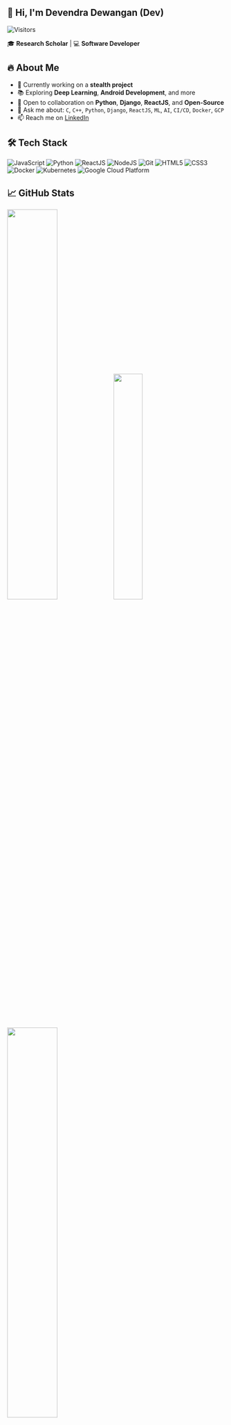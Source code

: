 ## 👋 Hi, I'm Devendra Dewangan (Dev)

![Visitors](https://komarev.com/ghpvc/?username=devendew&label=Profile%20views&color=0e75b6&style=flat)

🎓 **Research Scholar** | 💻 **Software Developer**



## 🔥 About Me

- 🚀 Currently working on a **stealth project**
- 📚 Exploring **Deep Learning**, **Android Development**, and more
- 🤝 Open to collaboration on **Python**, **Django**, **ReactJS**, and **Open-Source**
- 💬 Ask me about: `C`, `C++`, `Python`, `Django`, `ReactJS`, `ML`, `AI`, `CI/CD`, `Docker`, `GCP`
- 📫 Reach me on [LinkedIn](https://www.linkedin.com/in/devendew/)


## 🛠️ Tech Stack

<p align="left">
  <img src="https://img.icons8.com/color/48/javascript.png" alt="JavaScript"/>
  <img src="https://img.icons8.com/color/48/python.png" alt="Python"/>
  <img src="https://img.icons8.com/office/48/react.png" alt="ReactJS"/>
  <img src="https://img.icons8.com/color/48/nodejs.png" alt="NodeJS"/>
  <img src="https://img.icons8.com/color/48/git.png" alt="Git"/>
  <img src="https://img.icons8.com/color/48/html-5.png" alt="HTML5"/>
  <img src="https://img.icons8.com/color/48/css3.png" alt="CSS3"/>
  <img src="https://img.icons8.com/color/48/docker.png" alt="Docker"/>
  <img src="https://img.icons8.com/color/48/kubernetes.png" alt="Kubernetes"/>
  <img src="https://img.icons8.com/color/48/google-cloud.png" alt="Google Cloud Platform"/>
</p>



## 📈 GitHub Stats

<p align="left">
  <img src="https://github-readme-stats.vercel.app/api?username=devendew&show_icons=true&theme=light" width="48%" />
  <img src="https://github-readme-stats.vercel.app/api/top-langs/?username=devendew&layout=compact&theme=light" width="36.5%" />
</p>
<p align="left">
  <img src="https://github-readme-streak-stats.herokuapp.com/?user=devendew&theme=light" width="48%"/>
</p>



## 🧠 Coding Profiles

<p align="left">
  <a href="https://auth.geeksforgeeks.org/user/your-profile" target="_blank"><img src="https://img.icons8.com/color/48/GeeksforGeeks.png" alt="GeeksforGeeks"/></a>
  <a href="https://www.codingninjas.com/codestudio/profile/your-profile" target="_blank"><img src="https://img.icons8.com/color/48/ninja-head.png" alt="Coding Ninjas"/></a>
  <a href="https://leetcode.com/your-profile" target="_blank"><img src="https://img.icons8.com/external-tal-revivo-color-tal-revivo/48/external-level-up-your-coding-skills-and-quickly-land-a-job-logo-color-tal-revivo.png" alt="LeetCode"/></a>
  <a href="https://www.codechef.com/users/your-profile" target="_blank"><img src="https://img.icons8.com/color/48/codechef.png" alt="CodeChef"/></a>
</p>



## 🚀 Featured Projects

### 📦 [React CRA Template](https://www.npmjs.com/package/cra-template-dev-react-starter-v1)
A **starter React project template** published on NPM. Bundles essential packages for fast, scalable development.

### 💡 [React Code Snippet Tool](https://marketplace.visualstudio.com/items?itemName=devendra.react-code-snippet)
A **VS Code extension** for React developers that helps generate boilerplate snippets quickly. Already 2.2K+ downloads!



## 📬 Connect With Me

<p align="left">
  <a href="mailto:devendra.dewangan129@gmail.com"><img src="https://img.icons8.com/color/48/gmail.png" alt="Gmail"/></a>
  <a href="https://www.linkedin.com/in/devendew/"><img src="https://img.icons8.com/color/48/linkedin.png" alt="LinkedIn"/></a>
</p>
